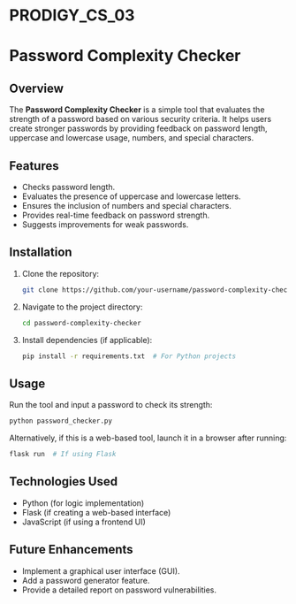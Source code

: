 # PRODIGY_CS_03

# Password Complexity Checker

## Overview
The **Password Complexity Checker** is a simple tool that evaluates the strength of a password based on various security criteria. It helps users create stronger passwords by providing feedback on password length, uppercase and lowercase usage, numbers, and special characters.

## Features
- Checks password length.
- Evaluates the presence of uppercase and lowercase letters.
- Ensures the inclusion of numbers and special characters.
- Provides real-time feedback on password strength.
- Suggests improvements for weak passwords.

## Installation
1. Clone the repository:
   ```sh
   git clone https://github.com/your-username/password-complexity-checker.git
   ```
2. Navigate to the project directory:
   ```sh
   cd password-complexity-checker
   ```
3. Install dependencies (if applicable):
   ```sh
   pip install -r requirements.txt  # For Python projects
   ```

## Usage
Run the tool and input a password to check its strength:
```sh
python password_checker.py
```
Alternatively, if this is a web-based tool, launch it in a browser after running:
```sh
flask run  # If using Flask
```

## Technologies Used
- Python (for logic implementation)
- Flask (if creating a web-based interface)
- JavaScript (if using a frontend UI)

## Future Enhancements
- Implement a graphical user interface (GUI).
- Add a password generator feature.
- Provide a detailed report on password vulnerabilities.




